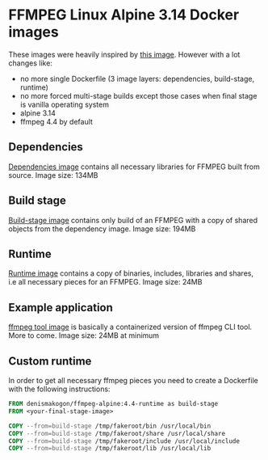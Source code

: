 # FFMPEG Linux Alpine 3.14 Docker images

These images were heavily inspired by [this image](https://hub.docker.com/r/jrottenberg/ffmpeg/).
However with a lot changes like:

 - no more single Dockerfile (3 image layers: dependencies, build-stage, runtime)
 - no more forced multi-stage builds except those cases when final stage is vanilla operating system
 - alpine 3.14
 - ffmpeg 4.4 by default

## Dependencies

[Dependencies image](dependencies) contains all necessary libraries for FFMPEG built from source.
Image size: 134MB

## Build stage

[Build-stage image](build-stage) contains only build of an FFMPEG with a copy of shared objects from the dependency image.
Image size: 194MB

## Runtime

[Runtime image](runtime) contains a copy of binaries, includes, libraries and shares, i.e all necessary pieces for an FFMPEG.
Image size: 24MB

## Example application

[ffmpeg tool image](example/ffmpeg-cli) is basically a containerized version of ffmpeg CLI tool. More to come.
Image size: 24MB at minimum

## Custom runtime

In order to get all necessary ffmpeg pieces you need to create a Dockerfile with the following instructions:
```dockerfile
FROM denismakogon/ffmpeg-alpine:4.4-runtime as build-stage
FROM <your-final-stage-image>

COPY --from=build-stage /tmp/fakeroot/bin /usr/local/bin
COPY --from=build-stage /tmp/fakeroot/share /usr/local/share
COPY --from=build-stage /tmp/fakeroot/include /usr/local/include
COPY --from=build-stage /tmp/fakeroot/lib /usr/local/lib
```
